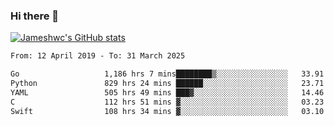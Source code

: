 ### Hi there 👋

[![Jameshwc's GitHub stats](https://github-readme-stats.vercel.app/api?username=jameshwc)](https://github.com/anuraghazra/github-readme-stats)

<!--START_SECTION:waka-->

```txt
From: 12 April 2019 - To: 31 March 2025

Go                   1,186 hrs 7 mins████████▒░░░░░░░░░░░░░░░░   33.91 %
Python               829 hrs 24 mins ██████░░░░░░░░░░░░░░░░░░░   23.71 %
YAML                 505 hrs 49 mins ███▓░░░░░░░░░░░░░░░░░░░░░   14.46 %
C                    112 hrs 51 mins ▓░░░░░░░░░░░░░░░░░░░░░░░░   03.23 %
Swift                108 hrs 34 mins ▓░░░░░░░░░░░░░░░░░░░░░░░░   03.10 %
```

<!--END_SECTION:waka-->